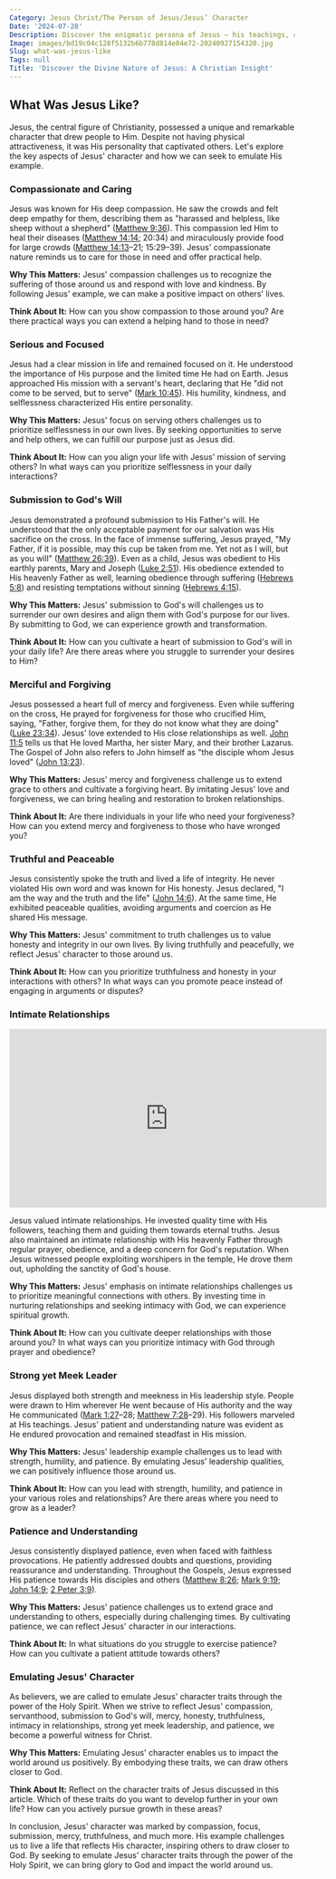 ```yaml
---
Category: Jesus Christ/The Person of Jesus/Jesus’ Character
Date: '2024-07-28'
Description: Discover the enigmatic persona of Jesus – his teachings, compassion, and impact on humanity. Delve into the life of this historical figure.
Image: images/bd19c04c128f5132b6b778d814e04e72-20240927154320.jpg
Slug: what-was-jesus-like
Tags: null
Title: 'Discover the Divine Nature of Jesus: A Christian Insight'
---
```


## What Was Jesus Like?

Jesus, the central figure of Christianity, possessed a unique and remarkable character that drew people to Him. Despite not having physical attractiveness, it was His personality that captivated others. Let's explore the key aspects of Jesus' character and how we can seek to emulate His example.

### Compassionate and Caring

Jesus was known for His deep compassion. He saw the crowds and felt deep empathy for them, describing them as "harassed and helpless, like sheep without a shepherd" ([Matthew 9:36](https://www.bibleref.com/Matthew/9/Matthew-9-36.html)). This compassion led Him to heal their diseases ([Matthew 14:14](https://www.bibleref.com/Matthew/14/Matthew-14-14.html); 20:34) and miraculously provide food for large crowds ([Matthew 14:13](https://www.bibleref.com/Matthew/14/Matthew-14-13.html)–21; 15:29–39). Jesus' compassionate nature reminds us to care for those in need and offer practical help.

**Why This Matters:** Jesus' compassion challenges us to recognize the suffering of those around us and respond with love and kindness. By following Jesus' example, we can make a positive impact on others' lives.

**Think About It:** How can you show compassion to those around you? Are there practical ways you can extend a helping hand to those in need?

### Serious and Focused

Jesus had a clear mission in life and remained focused on it. He understood the importance of His purpose and the limited time He had on Earth. Jesus approached His mission with a servant's heart, declaring that He "did not come to be served, but to serve" ([Mark 10:45](https://www.bibleref.com/Mark/10/Mark-10-45.html)). His humility, kindness, and selflessness characterized His entire personality.

**Why This Matters:** Jesus' focus on serving others challenges us to prioritize selflessness in our own lives. By seeking opportunities to serve and help others, we can fulfill our purpose just as Jesus did.

**Think About It:** How can you align your life with Jesus' mission of serving others? In what ways can you prioritize selflessness in your daily interactions?

### Submission to God's Will

Jesus demonstrated a profound submission to His Father's will. He understood that the only acceptable payment for our salvation was His sacrifice on the cross. In the face of immense suffering, Jesus prayed, "My Father, if it is possible, may this cup be taken from me. Yet not as I will, but as you will" ([Matthew 26:39](https://www.bibleref.com/Matthew/26/Matthew-26-39.html)). Even as a child, Jesus was obedient to His earthly parents, Mary and Joseph ([Luke 2:51](https://www.bibleref.com/Luke/2/Luke-2-51.html)). His obedience extended to His heavenly Father as well, learning obedience through suffering ([Hebrews 5:8](https://www.bibleref.com/Hebrews/5/Hebrews-5-8.html)) and resisting temptations without sinning ([Hebrews 4:15](https://www.bibleref.com/Hebrews/4/Hebrews-4-15.html)).

**Why This Matters:** Jesus' submission to God's will challenges us to surrender our own desires and align them with God's purpose for our lives. By submitting to God, we can experience growth and transformation.

**Think About It:** How can you cultivate a heart of submission to God's will in your daily life? Are there areas where you struggle to surrender your desires to Him?

### Merciful and Forgiving

Jesus possessed a heart full of mercy and forgiveness. Even while suffering on the cross, He prayed for forgiveness for those who crucified Him, saying, "Father, forgive them, for they do not know what they are doing" ([Luke 23:34](https://www.bibleref.com/Luke/23/Luke-23-34.html)). Jesus' love extended to His close relationships as well. [John 11:5](https://www.bibleref.com/John/11/John-11-5.html) tells us that He loved Martha, her sister Mary, and their brother Lazarus. The Gospel of John also refers to John himself as "the disciple whom Jesus loved" ([John 13:23](https://www.bibleref.com/John/13/John-13-23.html)).

**Why This Matters:** Jesus' mercy and forgiveness challenge us to extend grace to others and cultivate a forgiving heart. By imitating Jesus' love and forgiveness, we can bring healing and restoration to broken relationships.

**Think About It:** Are there individuals in your life who need your forgiveness? How can you extend mercy and forgiveness to those who have wronged you?

### Truthful and Peaceable

Jesus consistently spoke the truth and lived a life of integrity. He never violated His own word and was known for His honesty. Jesus declared, "I am the way and the truth and the life" ([John 14:6](https://www.bibleref.com/John/14/John-14-6.html)). At the same time, He exhibited peaceable qualities, avoiding arguments and coercion as He shared His message.

**Why This Matters:** Jesus' commitment to truth challenges us to value honesty and integrity in our own lives. By living truthfully and peacefully, we reflect Jesus' character to those around us.

**Think About It:** How can you prioritize truthfulness and honesty in your interactions with others? In what ways can you promote peace instead of engaging in arguments or disputes?

### Intimate Relationships


<iframe width="560" height="315" src="https://www.youtube.com/embed/wapXZkU-jFM" frameborder="0" allow="autoplay; encrypted-media" allowfullscreen></iframe>


Jesus valued intimate relationships. He invested quality time with His followers, teaching them and guiding them towards eternal truths. Jesus also maintained an intimate relationship with His heavenly Father through regular prayer, obedience, and a deep concern for God's reputation. When Jesus witnessed people exploiting worshipers in the temple, He drove them out, upholding the sanctity of God's house.

**Why This Matters:** Jesus' emphasis on intimate relationships challenges us to prioritize meaningful connections with others. By investing time in nurturing relationships and seeking intimacy with God, we can experience spiritual growth.

**Think About It:** How can you cultivate deeper relationships with those around you? In what ways can you prioritize intimacy with God through prayer and obedience?

### Strong yet Meek Leader

Jesus displayed both strength and meekness in His leadership style. People were drawn to Him wherever He went because of His authority and the way He communicated ([Mark 1:27](https://www.bibleref.com/Mark/1/Mark-1-27.html)–28; [Matthew 7:28](https://www.bibleref.com/Matthew/7/Matthew-7-28.html)–29). His followers marveled at His teachings. Jesus' patient and understanding nature was evident as He endured provocation and remained steadfast in His mission.

**Why This Matters:** Jesus' leadership example challenges us to lead with strength, humility, and patience. By emulating Jesus' leadership qualities, we can positively influence those around us.

**Think About It:** How can you lead with strength, humility, and patience in your various roles and relationships? Are there areas where you need to grow as a leader?

### Patience and Understanding

Jesus consistently displayed patience, even when faced with faithless provocations. He patiently addressed doubts and questions, providing reassurance and understanding. Throughout the Gospels, Jesus expressed His patience towards His disciples and others ([Matthew 8:26](https://www.bibleref.com/Matthew/8/Matthew-8-26.html); [Mark 9:19](https://www.bibleref.com/Mark/9/Mark-9-19.html); [John 14:9](https://www.bibleref.com/John/14/John-14-9.html); [2 Peter 3:9](https://www.bibleref.com/2-Peter/3/2-Peter-3-9.html)).

**Why This Matters:** Jesus' patience challenges us to extend grace and understanding to others, especially during challenging times. By cultivating patience, we can reflect Jesus' character in our interactions.

**Think About It:** In what situations do you struggle to exercise patience? How can you cultivate a patient attitude towards others?

### Emulating Jesus' Character

As believers, we are called to emulate Jesus' character traits through the power of the Holy Spirit. When we strive to reflect Jesus' compassion, servanthood, submission to God's will, mercy, honesty, truthfulness, intimacy in relationships, strong yet meek leadership, and patience, we become a powerful witness for Christ.

**Why This Matters:** Emulating Jesus' character enables us to impact the world around us positively. By embodying these traits, we can draw others closer to God.

**Think About It:** Reflect on the character traits of Jesus discussed in this article. Which of these traits do you want to develop further in your own life? How can you actively pursue growth in these areas?

In conclusion, Jesus' character was marked by compassion, focus, submission, mercy, truthfulness, and much more. His example challenges us to live a life that reflects His character, inspiring others to draw closer to God. By seeking to emulate Jesus' character traits through the power of the Holy Spirit, we can bring glory to God and impact the world around us.